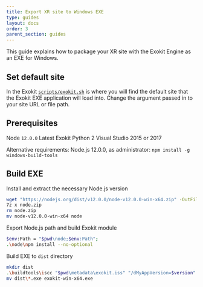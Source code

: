 ```yaml
---
title: Export XR site to Windows EXE
type: guides
layout: docs
order: 3
parent_section: guides
---
```


This guide explains how to package your XR site with the Exokit Engine as an EXE for Windows.

## Set default site
In the Exokit [`scripts/exokit.sh`](https://github.com/exokitxr/exokit/blob/master/scripts/exokit.sh#L17) is where you will find the default site that the Exokit EXE application will load into. Change the argument passed in to your site URL or file path.

## Prerequisites
Node `12.0.0`
Latest Exokit
Python 2
Visual Studio 2015 or 2017

Alternative requirements: Node.js 12.0.0, as administrator: `npm install -g windows-build-tools`

## Build EXE

Install and extract the necessary Node.js version
```sh
wget "https://nodejs.org/dist/v12.0.0/node-v12.0.0-win-x64.zip" -OutFile node.zip
7z x node.zip
rm node.zip
mv node-v12.0.0-win-x64 node
```

Export Node.js path and build Exokit module
```sh
$env:Path = "$pwd\node;$env:Path";
.\node\npm install --no-optional
```

Build EXE to `dist` directory
```sh
mkdir dist
.\buildtools\iscc "$pwd\metadata\exokit.iss" "/dMyAppVersion=$version" /odist /qp
mv dist\*.exe exokit-win-x64.exe
```
